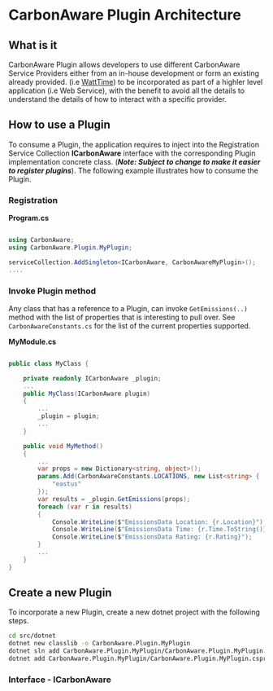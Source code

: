# CarbonAware Plugin Architecture

## What is it   

CarbonAware Plugin allows developers to use different CarbonAware Service Providers either from an in-house development or form an existing already provided. (i.e [WattTime](https://www.wattime.org)) to be incorporated as part of a highler level application (i.e Web Service), with the benefit to avoid all the details to understand the details of how to interact with a specific provider.


## How to use a Plugin

To consume a Plugin, the application requires to inject into the Registration Service Collection **ICarbonAware** interface with the corresponding Plugin implementation concrete class. (***Note: Subject to change to make it easier to register plugins***). The following example illustrates how to consume the Plugin.

### Registration

**Program.cs**
```csharp

using CarbonAware;
using CarbonAware.Plugin.MyPlugin;

serviceCollection.AddSingleton<ICarbonAware, CarbonAwareMyPlugin>();
....
```

### Invoke Plugin method

Any class that has a reference to a Plugin, can invoke `GetEmissions(..)` method with the list of properties that is interesting to pull over. See `CarbonAwareConstants.cs` for the list of the current properties supported.

**MyModule.cs**
```csharp

public class MyClass {

    private readonly ICarbonAware _plugin;
    ...
    public MyClass(ICarbonAware plugin)
    {
        ...
        _plugin = plugin;
        ...
    }

    public void MyMethod()
    {
        ...
        var props = new Dictionary<string, object>();
        params.Add(CarbonAwareConstants.LOCATIONS, new List<string> {
            "eastus"
        });
        var results = _plugin.GetEmissions(props);
        foreach (var r in results)
        {
            Console.WriteLine($"EmissionsData Location: {r.Location}");
            Console.WriteLine($"EmissionsData Time: {r.Time.ToString()}");
            Console.WriteLine($"EmissionsData Rating: {r.Rating}");
        }
        ...
    }
}
```


## Create a new Plugin

To incorporate a new Plugin, create a new dotnet project with the following steps.

```sh
cd src/dotnet
dotnet new classlib -o CarbonAware.Plugin.MyPlugin
dotnet sln add CarbonAware.Plugin.MyPlugin/CarbonAware.Plugin.MyPlugin.csprj
dotnet add CarbonAware.Plugin.MyPlugin/CarbonAware.Plugin.MyPlugin.csprj reference CarbonAware/CarbonAware.csproj

```
###  Interface - ICarbonAware

